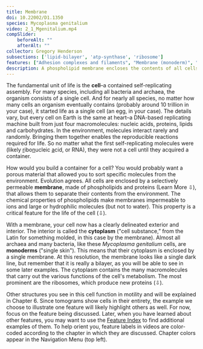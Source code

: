 ```yaml
---
title: Membrane
doi: 10.22002/D1.1350
species: Mycoplasma genitalium
video: 2_1_Mgenitalium.mp4
compSlider:
    beforeAlt: ""
    afterAlt: ""
collector: Gregory Henderson
subsections: ['lipid-bilayer', 'atp-synthase', 'ribosome']
features: ["Adhesion complexes and filaments", "Membrane (monoderm)", "Ribosomes", "Terminal organelles"]
description: A phospholipid membrane encloses the contents of all cells, including monoderm Mycoplasma genitalium bacteria, and lets ATP synthase generate energy.
---
```


The fundamental unit of life is the **cell**–a contained self-replicating assembly. For many species, including all bacteria and archaea, the organism consists of a single cell. And for nearly all species, no matter how many cells an organism eventually contains (probably around 10 trillion in your case), it started life as a single cell (an egg, in your case). The details vary, but every cell on Earth is the same at heart–a DNA-based replicating machine built from just four macromolecules:  nucleic acids, proteins, lipids and carbohydrates. In the environment, molecules interact rarely and randomly. Bringing them together enables the reproducible reactions required for life. So no matter what the first self-replicating molecules were (likely <u>r</u>ibo<u>n</u>ucleic <u>a</u>cid, or RNA), they were not a cell until they acquired a container.

How would you build a container for a cell? You would probably want a porous material that allowed you to sort specific molecules from the environment. Evolution agrees. All cells are enclosed by a selectively permeable **membrane**, made of phospholipids and proteins (Learn More ⇩), that allows them to separate their contents from the environment. The chemical properties of phospholipids make membranes impermeable to ions and large or hydrophilic molecules (but not to water). This property is a critical feature for the life of the cell (⇩).

With a membrane, your cell now has a clearly delineated exterior and interior. The interior is called the **cytoplasm** ("cell substance,” from the Latin for something molded, in this case by the membrane). Almost all archaea and many bacteria, like these *Mycoplasma genitalium* cells, are **monoderms** ("single skin"). This means that their cytoplasm is enclosed by a single membrane. At this resolution, the membrane looks like a single dark line, but remember that it is really a bilayer, as you will be able to see in some later examples. The cytoplasm contains the many macromolecules that carry out the various functions of the cell's metabolism. The most prominent are the ribosomes, which produce new proteins (⇩).

Other structures you see in this cell function in motility and will be explained in Chapter 6. Since tomograms show cells in their entirety, the example we choose to illustrate one feature will likely highlight others as well. For now, focus on the feature being discussed. Later, when you have learned about other features, you may want to use the [Feature Index](A-feature-index.html) to find additional examples of them. To help orient you, feature labels in videos are color-coded according to the chapter in which they are discussed. Chapter colors appear in the Navigation Menu (top left).


